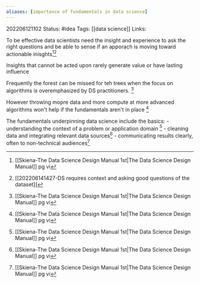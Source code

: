 ```yaml
---
aliases: [importance of fundamentals in data science]
---
```

202206121102
Status: #idea
Tags: [[data science]]
Links:

To be effective data scientists need the insight and experience to ask the right questions and be able to sense if an apporach is moving toward actionable inisghts[^1][^2]

Insights that cannot be acted upon rarely generate value or have lasting influence

Frequently the forest can be missed for teh trees when the focus on algorithms is overemphasized by DS practitioners. [^1]

However throwing mopre data and more compute at more advanced algorithms won't help if the fundamentals aren't in place [^1]

The fundamentals underpinning data science include the basics:
	- understanding the context of a problem or application domain [^1]
	- cleaning data and integrating relevant data sources[^1]
	- communicating results clearly, often to non-technical audiences[^1]

[^1]: [[Skiena-The Data Science  Design Manual 1st|The Data Science Design Manual]] pg vi
[^2]: [[202206141427-DS requires context and asking good questions of the dataset]]
